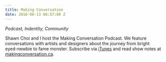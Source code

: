 ```yaml
---
title: Making Conversation
date: 2016-06-13 06:57:00 Z
---
```


*Podcast, Indentity, Community*

Shawn Choi and I host the Making Conversation Podcast. We feature conversations with artists and designers about the journey from bright eyed-newbie to fame monster. Subscribe via [iTunes](https://itunes.apple.com/ca/podcast/making-conversation/id866475083?mt=2) and read show notes at [makingconversation.ca](http://makingconversation.ca/).